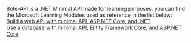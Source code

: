 Bote-API is a .NET Minimal API made for learning purposes, you can find the Microsoft Learning Modules used as reference in the list below:
<br><a href="https://learn.microsoft.com/en-us/training/modules/build-web-api-minimal-api/">Build a web API with minimal API, ASP.NET Core, and .NET</a> 
<br><a href="https://learn.microsoft.com/en-us/training/modules/build-web-api-minimal-database/">Use a database with minimal API, Entity Framework Core, and ASP.NET Core</a>
